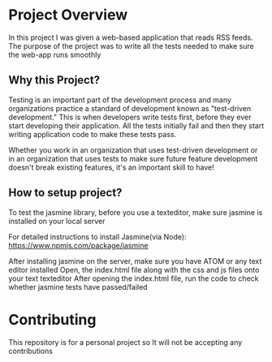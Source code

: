 # Project Overview

In this project I was given a web-based application that reads RSS feeds. The purpose of the project was to write all the tests needed to make sure the web-app runs smoothly


## Why this Project?

Testing is an important part of the development process and many organizations practice a standard of development known as "test-driven development." This is when developers write tests first, before they ever start developing their application. All the tests initially fail and then they start writing application code to make these tests pass.

Whether you work in an organization that uses test-driven development or in an organization that uses tests to make sure future feature development doesn't break existing features, it's an important skill to have!


## How to setup project?
To test the jasmine library, before you use a texteditor, make sure jasmine is installed on your local server

For detailed instructions to install Jasmine(via Node):
https://www.npmjs.com/package/jasmine

After installing jasmine on the server, make sure you have ATOM or any text editor installed
Open, the index.html file along with the css and js files onto your text texteditor
After opening the index.html file, run the code to check whether jasmine tests have passed/failed


# Contributing

This repository is for a personal project so It will not be accepting any contributions
